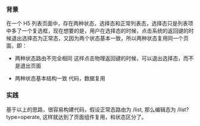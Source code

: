 ### 背景
在一个 H5 列表页面中，存在两种状态，选择态和正常列表态，选择态只是列表项中多了一个复选框，现在想要的是，用户在选择态的时候，点击系统的返回键的时候退出选择态为正常态，又因为两个状态基本一致，所以两种状态复用同一个页面，即：

- 两种状态路由不完全相同
这样点击物理返回键的时候，可以退出选择态，而不是退出页面

- 两种状态基本结构一致
代码，数据复用


### 实践
基于以上的思路，很容易构建代码，假设正常态路由为 /list, 那么编辑态为 /list?type=operate, 这样就达到了页面组件复用，和状态区分了。





